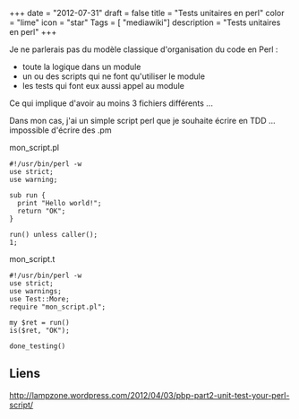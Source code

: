 +++
date = "2012-07-31"
draft = false
title = "Tests unitaires en perl"
color = "lime"
icon = "star"
Tags = [ "mediawiki"]
description = "Tests unitaires en perl"
+++

Je ne parlerais pas du modèle classique d'organisation du code en Perl :

-   toute la logique dans un module
-   un ou des scripts qui ne font qu'utiliser le module
-   les tests qui font eux aussi appel au module

Ce qui implique d'avoir au moins 3 fichiers différents ...

Dans mon cas, j'ai un simple script perl que je souhaite écrire en TDD
... impossible d'écrire des .pm

mon\_script.pl

    #!/usr/bin/perl -w
    use strict;
    use warning;

    sub run {
      print "Hello world!";
      return "OK";
    }

    run() unless caller();
    1;

mon\_script.t

    #!/usr/bin/perl -w
    use strict;
    use warnings;
    use Test::More;
    require "mon_script.pl";

    my $ret = run()
    is($ret, "OK");

    done_testing()

Liens
-----

<http://lampzone.wordpress.com/2012/04/03/pbp-part2-unit-test-your-perl-script/>
